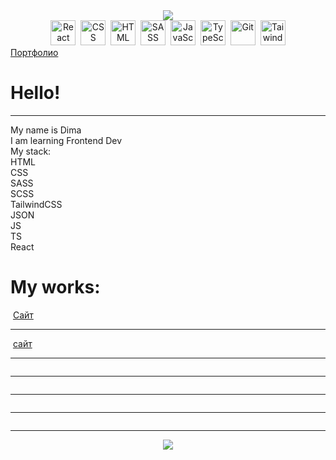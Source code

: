 <div align="center">
    <img src="https://capsule-render.vercel.app/api?type=waving&color=147&height=190&section=header&text=Dima%&desc=Frontend%20developer&animation=fadeIn&fontColor=fff&fontSize=60&fontAlign=20&fontAlignY=44&descSize=18&descAlign=10.5&descAlignY=17"/>
</div>
<div align="center">
    <a href="https://reactjs.org/">
        <img src="https://github.com/devicons/devicon/blob/master/icons/react/react-original.svg"
             title="React" alt="React"
             width="40" height="40"/></a>&nbsp;
<!--     <a href="https://redux.js.org/">
        <img src="https://github.com/devicons/devicon/blob/master/icons/redux/redux-original.svg"
             title="Redux" alt="Redux "
             width="40" height="40"/></a>&nbsp;        -->
    <a href="https://en.wikipedia.org/wiki/CSS">
        <img src="https://github.com/devicons/devicon/blob/master/icons/css3/css3-original.svg"
             title="CSS3" alt="CSS"
             width="40" height="40"/></a>&nbsp;
    <a href="https://en.wikipedia.org/wiki/HTML">
        <img src="https://github.com/devicons/devicon/blob/master/icons/html5/html5-original.svg"
             title="HTML5" alt="HTML"
             width="40" height="40"/></a>&nbsp;
    <a href="https://sass-lang.com/">
        <img src="https://github.com/devicons/devicon/blob/master/icons/sass/sass-original.svg"
             title="SASS" alt="SASS"
             width="40" height="40"/></a>&nbsp;         
    <a href="https://en.wikipedia.org/wiki/JavaScript">
        <img src="https://github.com/devicons/devicon/blob/master/icons/javascript/javascript-original.svg"
             title="JavaScript" alt="JavaScript"
             width="40" height="40"/></a>&nbsp;
    <a href="https://www.typescriptlang.org/">
        <img src="https://github.com/devicons/devicon/blob/master/icons/typescript/typescript-original.svg"
             title="TypeScript" alt="TypeScript"
             width="40" height="40"/></a>&nbsp;
    <a href="https://git-scm.com/">
        <img src="https://github.com/devicons/devicon/blob/master/icons/git/git-original.svg"
             title="Git" alt="Git"
             width="40" height="40"/></a>&nbsp;
    <a href="https://tailwindcss.com/">
        <img src="https://cdn.jsdelivr.net/gh/devicons/devicon/icons/tailwindcss/tailwindcss-plain.svg" 
             title="TailwindCSS" alt="TaiwindCSS"
             width="40" height="40"/></a>
</div>
 <a href="https://ygamijs.github.io/YgamiJS/saits/index.html">Портфолио</a>
<h1>Hello!</h1>
<hr noshade>
<div align="centre">
My name is Dima<br>
I am learning Frontend Dev<br>
My stack:<br>
HTML<br>
CSS<br>
SASS<br>
SCSS<br>
TailwindCSS<br>
JSON<br>
JS<br>
TS<br>
React<br>
</div>
<div>
<h1>My works:</h1>
<div>
<img src="./Снимок веб-страницы_4-11-2022_21323_.jpeg" alt="">
<a href="https://ygamijs.github.io/Eat/">Сайт<a>
<hr noshade>
<img src="./Снимок веб-страницы_28-12-2022_182541_ygamijs.github.io.jpeg" alt="">
<a href="https://ygamijs.github.io/Prime-Car/">сайт</a>
<hr noshade>
<img src="./Снимок веб-страницы_5-11-2022_213539_.jpeg" alt="">
<hr noshade>
<img src="./Снимок веб-страницы_5-11-2022_204254_.jpeg" alt="">
<hr noshade>
<img src="./Снимок веб-страницы_26-9-2022_192350_.jpeg" alt="">
<hr noshade>
<img src="./Снимок веб-страницы_17-10-2022_75823_.jpeg" alt="">
<hr noshade>
<img src="./Снимок веб-страницы_16-9-2022_193841_.jpeg" alt="">
</div>
</div>
<div align="center">
<a href=mailto:filinigor@yandex.ru>
<img src="https://capsule-render.vercel.app/api?type=waving&color=147&height=120&section=footer&text=ready%20to%20cooperation&animation=fadeIn&fontColor=fff&fontSize=12&fontAlign=50&fontAlignY=80&descSize=20&descAlign=84&descAlignY=43"/>
    </a>
</div>

<!--
**YgamiJS/YgamiJS** is a ✨ _special_ ✨ repository because its `README.md` (this file) appears on your GitHub profile.

Here are some ideas to get you started:

- 🔭 I’m currently working on ...
- 🌱 I’m currently learning ...
- 👯 I’m looking to collaborate on ...
- 🤔 I’m looking for help with ...
- 💬 Ask me about ...
- 📫 How to reach me: ...
- 😄 Pronouns: ...
- ⚡ Fun fact: ...
-->
